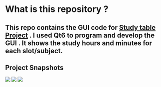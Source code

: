 # What is this repository ? 
This repo contains the GUI code for **[Study table Project](https://github.com/MonerMo/Oled-Screen-RTC-Interfacing-with-AVR)** . I used Qt6 to program and develop the GUI .
It shows the study hours and minutes for each slot/subject. 
---
## Project Snapshots 
![](https://i.imgur.com/ZHUPxUd.png)
![](blob:https://imgur.com/b0fb63a0-146f-4238-9e1a-05dde91c42cd.gif)
![](https://i.imgur.com/df8qDVo.png)

